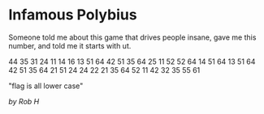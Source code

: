 # Infamous Polybius

Someone told me about this game that drives people insane, gave me this number, and told me it starts with ut.

44 35 31 24 11 14 16 13 51 64 42 51 35 64 25 11 52 52 64 14 51 64 13 51 64 42 51 35 64 21 51 24 24 22 21 35 64 52 11 42 32 35 55 61

"flag is all lower case"

_by Rob H_
